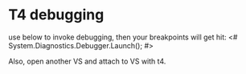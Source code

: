# T4 debugging

use below to invoke debugging, then your breakpoints will get hit:
<# System.Diagnostics.Debugger.Launch(); #>

Also, open another VS and attach to VS with t4.

